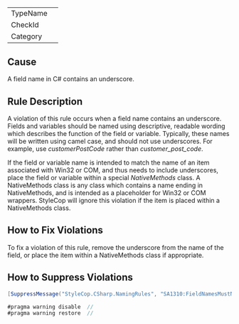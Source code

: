 ﻿## 

<table>
<tr>
  <td>TypeName</td>
  <td></td>
</tr>
<tr>
  <td>CheckId</td>
  <td></td>
</tr>
<tr>
  <td>Category</td>
  <td></td>
</tr>
</table>

## Cause

A field name in C# contains an underscore.

## Rule Description

A violation of this rule occurs when a field name contains an underscore. Fields and variables should be named using descriptive, readable wording which describes the function of the field or variable. Typically, these names will be written using camel case, and should not use underscores. For example, use *customerPostCode* rather than *customer_post_code*.

If the field or variable name is intended to match the name of an item associated with Win32 or COM, and thus needs to include underscores, place the field or variable within a special *NativeMethods* class. A NativeMethods class is any class which contains a name ending in NativeMethods, and is intended as a placeholder for Win32 or COM wrappers. StyleCop will ignore this violation if the item is placed within a NativeMethods class.

## How to Fix Violations

To fix a violation of this rule, remove the underscore from the name of the field, or place the item within a NativeMethods class if appropriate.

## How to Suppress Violations

```csharp
[SuppressMessage("StyleCop.CSharp.NamingRules", "SA1310:FieldNamesMustNotContainUnderscore", Justification = "Reviewed.")]
```

```csharp
#pragma warning disable  // 
#pragma warning restore  // 
```

